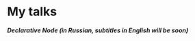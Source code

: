 # My talks

***Declarative Node (in Russian, subtitles in English will be soon)***
<div class="youtube-video no-mt" id="xFLtvL-r34c"></div>
